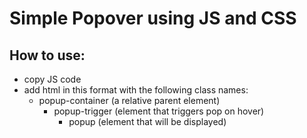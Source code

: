# Simple Popover using JS and CSS

## How to use:
- copy JS code
- add html in this format with the following class names:
  - popup-container (a relative parent element)
    - popup-trigger (element that triggers pop on hover)
      - popup (element that will be displayed)